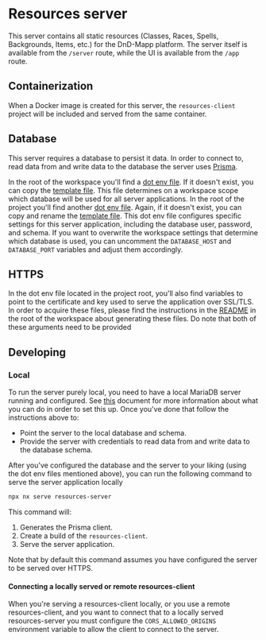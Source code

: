 # Resources server

This server contains all static resources (Classes, Races, Spells, Backgrounds, Items, etc.) for the DnD-Mapp platform. The server itself is available from the `/server` route, while the UI is available from the `/app` route.

## Containerization

When a Docker image is created for this server, the `resources-client` project will be included and served from the same container. 

## Database

This server requires a database to persist it data. In order to connect to, read data from and write data to the database the server uses [Prisma]().

In the root of the workspace you'll find a [dot env file](../../.env). If it doesn't exist, you can copy the [template file](../../.env-template). This file determines on a workspace scope which database will be used for all server applications. In the root of the project you'll find another [dot env file](./.env). Again, if it doesn't exist, you can copy and rename the [template file](./.env-template). This dot env file configures specific settings for this server application, including the database user, password, and schema. If you want to overwrite the workspace settings that determine which database is used, you can uncomment the `DATABASE_HOST` and `DATABASE_PORT` variables and adjust them accordingly.

## HTTPS

In the dot env file located in the project root, you'll also find variables to point to the certificate and key used to serve the application over SSL/TLS. In order to acquire these files, please find the instructions in the [README](../../README.md#installation) in the root of the workspace about generating these files. Do note that both of these arguments need to be provided 

## Developing

### Local

To run the server purely local, you need to have a local MariaDB server running and configured. See [this](../../docs/DATABASES.md) document for more information about what you can do in order to set this up. Once you've done that follow the instructions above to:

- Point the server to the local database and schema.
- Provide the server with credentials to read data from and write data to the database schema.

After you've configured the database and the server to your liking (using the dot env files mentioned above), you can run the following command to serve the server application locally

```bash
npx nx serve resources-server
```

This command will:

1. Generates the Prisma client.
2. Create a build of the `resources-client`.
3. Serve the server application.

Note that by default this command assumes you have configured the server to be served over HTTPS.

#### Connecting a locally served or remote resources-client

When you're serving a resources-client locally, or you use a remote resources-client, and you want to connect that to a locally served resources-server you must configure the `CORS_ALLOWED_ORIGINS` environment variable to allow the client to connect to the server.
